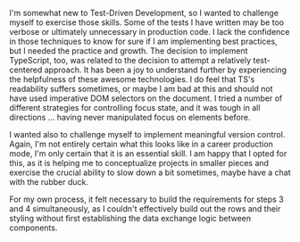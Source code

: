 I'm somewhat new to Test-Driven Development, so I wanted to challenge myself to exercise those skills.
Some of the tests I have written may be too verbose or ultimately unnecessary in production code.
I lack the confidence in those techniques to know for sure if I am implementing best practices, but I needed the practice and growth.
The decision to implement TypeScript, too, was related to the decision to attempt a relatively test-centered approach.
It has been a joy to understand further by experiencing the helpfulness of these awesome technologies.
I do feel that TS's readability suffers sometimes, or maybe I am bad at this and should not have used imperative DOM selectors on the document.
I tried a number of different strategies for controlling focus state, and it was tough in all directions ... having never manipulated focus on elements before.

I wanted also to challenge myself to implement meaningful version control.
Again, I'm not entirely certain what this looks like in a career production mode, I'm only certain that it is an essential skill.
I am happy that I opted for this, as it is helping me to conceptualize projects in smaller pieces and exercise the crucial ability to slow down a bit sometimes, maybe have a chat with the rubber duck.

For my own process, it felt necessary to build the requirements for steps 3 and 4 simultaneously, as I couldn't effectively build out the rows and their styling without first establishing the data exchange logic between components.

